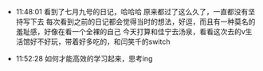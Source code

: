 
- 11:48:01 
	看到了七月九号的日记，哈哈哈
	原来都过了这么久了，一直都没有坚持写下去
	每次看到之前的日记都会觉得当时的想法，好逗，而且有一种莫名的羞耻感，好像在看一个全裸的自己
	今天打算和佳宁去汤泉，看看这次去的v生活馆好不好玩，带着好多吃的，和闫笑千的switch
	 
- 11:52:28 如何才能高效的学习起来，思考ing 